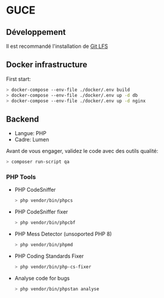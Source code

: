 # GUCE

## Développement

Il est recommandé l'installation de [Git LFS](https://git-lfs.github.com/)

## Docker infrastructure

First start:

```sh
> docker-compose --env-file ./docker/.env build
> docker-compose --env-file ./docker/.env up -d db
> docker-compose --env-file ./docker/.env up -d nginx
```

## Backend

- Langue: PHP
- Cadre: Lumen

Avant de vous engager, validez le code avec des outils qualité:

```sh
> composer run-script qa
```

### PHP Tools

- PHP CodeSniffer

  ```sh
  > php vendor/bin/phpcs
  ```

- PHP CodeSniffer fixer

  ```sh
  > php vendor/bin/phpcbf
  ```

- PHP Mess Detector (unsoported PHP 8)

  ```sh
  > php vendor/bin/phpmd
  ```

- PHP Coding Standards Fixer

  ```sh
  > php vendor/bin/php-cs-fixer
  ```

- Analyse code for bugs

  ```sh
  > php vendor/bin/phpstan analyse
  ```
